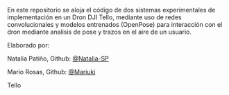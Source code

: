 En este repositorio se aloja el código de dos sistemas experimentales de implementación en un Dron DJI Tello, mediante uso de redes convolucionales y modelos entrenados (OpenPose) para interacción con el dron mediante analisis de pose y trazos en el aire de un usuario.

Elaborado por:

Natalia Patiño, Github: [@Natalia-SP](https://github.com/Natalia-SP)

Mario Rosas, Github: [@Mariuki](https://github.com/Mariuki)

Tello